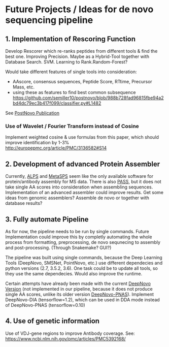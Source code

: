 # Future Projects / Ideas for de novo sequencing pipeline

## 1. Implementation of Rescoring Function 
   Develop Rescorer which re-ranks peptides from different tools & find the best one. Improving Precision. Maybe as a Hybrid-Tool together with Database Search. SVM. Learning to Rank.Random-Forest?
   
Would take different features of single tools into consideration: 
- AAscore, consensus sequences, Peptide Score, RTtime, Precursor Mass, etc.
- using these as features to find best common subsequence
https://github.com/semiller10/postnovo/blob/988b728fad96815fbe94a2bd4dc79ec3b417f099/classifier.py#L1482

See [PostNovo Publication](https://pubmed.ncbi.nlm.nih.gov/30277077/)
### Use of Wavelet / Fourier Transform instead of Cosine
Implement weighted cosine & use formulas from this paper, which should improve identification by 1-3%
http://europepmc.org/article/PMC/3136582#S14


## 2. Development of advanced Protein Assembler
Currently, [ALPS](https://www.nature.com/articles/srep31730) and [MetaSPS](https://pubmed.ncbi.nlm.nih.gov/22798278/) seem like the only available software for protein/antibody assembly for MS data. There is also [PASS](https://github.com/warrenlr/PASS), but it does not take single AA scores into consideration when assembling sequences. 
Implementation of an advanced assembler could improve results. Get some ideas from genomic assemblers? 
Assemble de novo or together with database results?
   

## 3. Fully automate Pipeline
As for now, the pipeline needs to be run by single commands. Future Implementation could improve this by completly automating
the whole process from formatting, preprocessing, de novo sequnecing to assembly and post-processing. (Through Snakemake? GUI?)

The pipeline was built using single commands, because the Deep Learning Tools (DeepNovo, SMSNet, PointNovo, etc.) use different dependecies
and python versions (2.7, 3.5.2, 3.6). One task could be to update all tools, so they use the same dependecies. Would also improve the runtime.

Certain attempts have already been made with the current [DeepNovo Version](https://github.com/nh2tran/DeepNovo/pull/8) (not implemented in our pipeline, because it does not produce single AA scores, unlike its older version [DeepNovo-PNAS](https://github.com/nh2tran/DeepNovo/tree/PNAS/Antibody)).
Implement DeepNovo-DIA (tensorflow=1.2), which can be used in DDA mode instead of DeepNovo-PNAS (tensorflow=0.10)

## 4. Use of genetic information 
Use of VDJ-gene regions to improve Antibody coverage.
See: https://www.ncbi.nlm.nih.gov/pmc/articles/PMC5392168/
